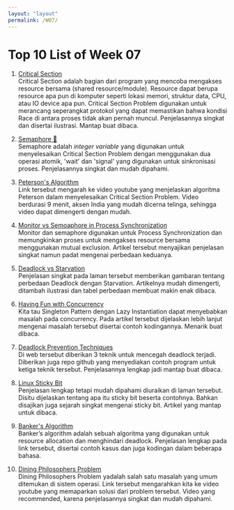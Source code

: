 ```yaml
---
layout: "layout"
permalink: /W07/
---
```


# Top 10 List of Week 07

1. [Critical Section](https://www.javatpoint.com/os-critical-section-problem)<br>
Critical Section adalah bagian dari program yang mencoba mengakses resource bersama (shared resource/module). Resource dapat berupa resource apa pun di komputer seperti lokasi memori, struktur data, CPU, atau IO device apa pun. Critical Section Problem digunakan untuk merancang seperangkat protokol yang dapat memastikan bahwa kondisi Race di antara proses tidak akan pernah muncul. Penjelasannya singkat dan disertai ilustrasi. Mantap buat dibaca.

2. [Semaphore 🚩](https://www.tutorialspoint.com/semaphores-in-operating-system)<br>
Semaphore adalah *integer variable* yang digunakan untuk menyelesaikan Critical Section Problem dengan menggunakan dua operasi atomik, 'wait' dan 'signal' yang digunakan untuk sinkronisasi proses. Penjelasannya singkat dan mudah dipahami.

3. [Peterson's Algorithm](https://www.youtube.com/watch?v=baFmmUZlOxM)<br>
Link tersebut mengarah ke video youtube yang menjelaskan algoritma Peterson dalam menyelesaikan Critical Section Problem. Video berdurasi 9 menit, aksen India yang mudah dicerna telinga, sehingga video dapat dimengerti dengan mudah.

4. [Monitor vs Semoaphore in Process Synchronization](https://www.tutorialspoint.com/monitors-vs-semaphores)<br>
Monitor dan semaphore digunakan untuk Process Synchronization dan memungkinkan proses untuk mengakses resource bersama menggunakan mutual exclusion. Artikel tersebut menyajikan penjelasan singkat namun padat mengenai perbedaan keduanya.

5. [Deadlock vs Starvation](https://www.geeksforgeeks.org/difference-between-deadlock-and-starvation-in-os/)<br>
Penjelasan singkat pada laman tersebut memberikan gambaran tentang perbedaan Deadlock dengan Starvation. Artikelnya mudah dimengerti, ditambah ilustrasi dan tabel perbedaan membuat makin enak dibaca.

6. [Having Fun with Concurrency](https://blogs.grammatech.com/fun-with-concurrency-problems)<br>
Kita tau Singleton Pattern dengan Lazy Instantiation dapat menyebabkan masalah pada concurrency. Pada artikel tersebut dijelaskan lebih lanjut mengenai masalah tersebut disertai contoh kodingannya. Menarik buat dibaca.

7. [Deadlock Prevention Techniques](http://tutorials.jenkov.com/java-concurrency/deadlock-prevention.html)<br>
Di web tersebut diberikan 3 teknik untuk mencegah deadlock terjadi. Diberikan juga repo github yang menyediakan contoh program untuk ketiga teknik tersebut. Penjelasannya lengkap jadi mantap buat dibaca.

8. [Linux Sticky Bit](https://www.thegeekstuff.com/2013/02/sticky-bit/)<br>
Penjelasan lengkap tetapi mudah dipahami diuraikan di laman tersebut. Disitu dijelaskan tentang apa itu sticky bit beserta contohnya. Bahkan disajikan juga sejarah singkat mengenai sticky bit. Artikel yang mantap untuk dibaca.

9. [Banker's Algorithm](https://www.geeksforgeeks.org/bankers-algorithm-in-operating-system-2/)<br>
Banker’s algorithm adalah sebuah algoritma yang digunakan untuk resource allocation dan menghindari deadlock. Penjelasan lengkap pada link tersebut, disertai contoh kasus dan juga kodingan dalam beberapa bahasa.

10. [Dining Philosophers Problem](https://www.youtube.com/watch?v=NbwbQQB7xNQ)<br>
Dining Philosophers Problem yadalah salah satu masalah yang umum ditemukan di sistem operasi. Link tersebut mengarahkan kita ke video youtube yang memaparkan solusi dari problem tersebut. Video yang recommended, karena penjelasannya singkat dan mudah dipahami.